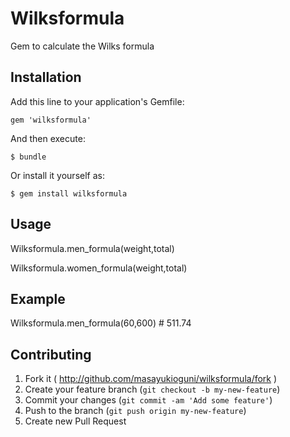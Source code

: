 # Wilksformula

Gem to calculate the Wilks formula

## Installation

Add this line to your application's Gemfile:

    gem 'wilksformula'

And then execute:

    $ bundle

Or install it yourself as:

    $ gem install wilksformula

## Usage

Wilksformula.men_formula(weight,total) 

Wilksformula.women_formula(weight,total) 

## Example

Wilksformula.men_formula(60,600)  # 511.74

## Contributing

1. Fork it ( http://github.com/masayukioguni/wilksformula/fork )
2. Create your feature branch (`git checkout -b my-new-feature`)
3. Commit your changes (`git commit -am 'Add some feature'`)
4. Push to the branch (`git push origin my-new-feature`)
5. Create new Pull Request

